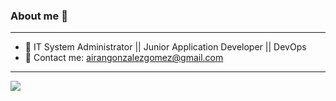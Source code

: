 ### About me 👋
---

- 🔭 IT System Administrator || Junior Application Developer || DevOps
- 💬 Contact me: airangonzalezgomez@gmail.com

---
![](https://upload.wikimedia.org/wikipedia/commons/2/20/Matrix_Digital_rain_banner.gif)
